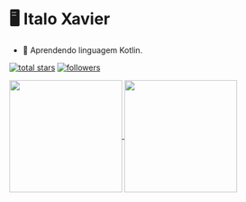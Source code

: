 # 🖥️ Italo Xavier

- 🌱 Aprendendo linguagem Kotlin.

 <p align="left">
      <a href="https://github.com/ItaloXavierDS?tab=repositories&sort=stargazers">
         <img alt="total stars" title="Total stars on GitHub" src="https://custom-icon-badges.demolab.com/github/stars/ItaloXavierDS?color=55960c&style=for-the-badge&labelColor=488207&logo=star"/></a>
     <a href="https://github.com/ItaloXavierDS?tab=followers">
         <img alt="followers" title="Follow me on Github" src="https://custom-icon-badges.demolab.com/github/followers/ItaloXavierDS?color=236ad3&labelColor=1155ba&style=for-the-badge&logo=github&label=Follow&logoColor=white"/></a>
   </p>
  
<a href="https://github.com/ItaloXavierDS/github-readme-stats">
  <img height=200 align="center" src="https://github-readme-stats.vercel.app/api?username=ItaloXavierDS" />
</a>
<a href="https://github.com/ItaloXavierDS/convoychat">
  <img height=200 align="center" src="https://github-readme-stats.vercel.app/api/top-langs?username=ItaloXavierDS&layout=compact&langs_count=8&card_width=320" />
</a>
